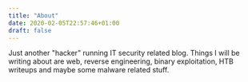 ```yaml
---
title: "About"
date: 2020-02-05T22:57:46+01:00
draft: false
---
```

Just another "hacker" running IT security related blog.
Things I will be writing about are web, reverse engineering, binary exploitation, HTB writeups and maybe some malware related stuff.